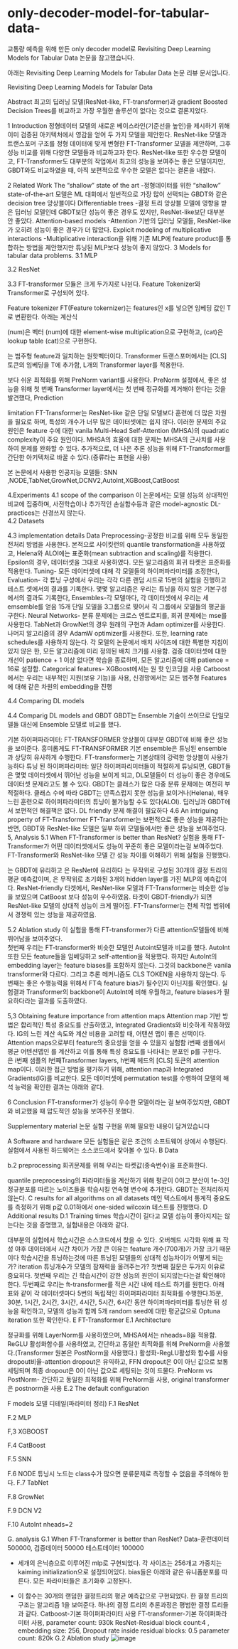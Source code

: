 # only-decoder-model-for-tabular-data-
교통량 예측을 위해 만든 only decoder model로 Revisiting Deep Learning Models for Tabular Data 논문을 참고했습니다.

아래는 Revisiting Deep Learning Models for Tabular Data 논문 리뷰 문서입니다.

﻿Revisiting Deep Learning Models for Tabular Data

Abstract
최고의 딥러닝 모델(ResNet-like, FT-transformer)과 gradient Boosted Decision Trees를 비교하고 가장 우월한 솔루션이 없다는 것으로 결론지었다. 

1 Introduction
정형데이터 모델의 새로운 베이스라인(기준선을 높인)을 제시하기 위해 이미 검증된 아키텍처에서 영감을 얻어 두 가지 모델을 제안한다. ResNet-like 모델과 트랜스포머 구조를 정형 데이터에 맞게 변형한 FT-Transformer 모델을 제안하며, 그후 성능 비교를 위해 다양한 모델들과 비교하고자 한다.
ResNet-like 또한 우수한 모델이고, FT-Transformer도 대부분의 작업에서 최고의 성능을 보여주는 좋은 모델이지만, GBDT와도 비교하였을 때, 아직 보편적으로 우수한 모델은 없다는 결론을 내렸다.

2 Related Work
The “shallow” state of the art
-정형데이터를 위한 “shallow” state-of-the-art 모델은 ML 대회에서 일반적으로 가장 많이 선택되는 GBDT와 같은 decision tree 앙상블이다
Differentiable trees
-결정 트리 앙상블 모델에 영향을 받은 딥러닝 모델인데 GBDT보단 성능이 좋은 경우도 있지만, ResNet-like보단 대부분 안 좋았다.
Attention-based models
-Attention 기반의 딥러닝 모델들, ResNet-like가 오히려 성능이 좋은 경우가 더 많았다.
Explicit modeling of multiplicative interactions
-Multiplicative interaction을 위해 기존 MLP에 feature product를 통합하는 방법을 제안했지만 튜닝된 MLP보다 성능이 좋지 않았다.
3 Models for tabular data problems.
3.1 MLP

3.2 ResNet


3.3 FT-transformer
모듈은 크게 두가지로 나뉜다. Feature Tokenizer와 Transformer로 구성되어 있다.  


Feature tokenizer
FT(Feature tokernizer)는 features인 x를 넣으면 임베딩 값인 T로 변환한다. 아래는 계산식

(num)​은 벡터 (num)​에 대한 element-wise multiplication으로 구현하고, (cat)​은 lookup table (cat)​으로 구현한다.

는 범주형 feature과 일치하는 원핫벡터이다.
Transformer
트랜스포머에서는 [CLS] 토큰의 임베딩을 T에 추가함, L개의 Transformer layer를 적용한다. 

보다 쉬운 최적화를 위해 PreNorm variant를 사용한다. PreNorm 설정에서, 좋은 성능을 위해 첫 번째 Transformer layer에서는 첫 번째 정규화를 제거해야 한다는 것을 발견했다, 
Prediction

limitation
FT-Transformer는 ResNet-like 같은 단일 모델보다 훈련에 더 많은 자원을 필요로 하며, 특성의 개수가 너무 많은 데이터셋에는 쉽지 않다. 이러한 문제의 주요 원인은 feature 수에 대한 vanila Multi-Head Self-Attention (MHSA)의 quadratic complexity이 주요 원인이다.
MHSA의 효율에 대한 문제는 MHSA의 근사치를 사용하여 문제를 완화할 수 있다. 추가적으로, 더 나은 추론 성능을 위해 FT-Transformer를 간단한 아키텍처로 바꿀 수 있다.(증류라는 표현을 사용)

본 논문에서 사용한 인공지능 모델들: SNN ,NODE,TabNet,GrowNet,DCNV2,AutoInt,XGBoost,CatBoost

4.Experiments
4.1 scope of the comparison
이 논문에서는 모델 성능의 상대적인 비교에 집중하며, 사전학습이나 추가적인 손실함수등과 같은 model-agnostic DL-practices는 신경쓰지 않는다.  
4.2 Datasets

4.3 implementation details
Data Preprocessing-공정한 비교를 위해 모두 동일한 전처리 방법을 사용한다. 본적으로 사이킷런의 quantile transformation을 사용하였고, Helena와 ALOI에는 표준화(mean subtraction and scaling)를 적용한다. Epsilon의 경우, 데이터셋을 그대로 사용하였다. 모든 알고리즘의 회귀 타켓은 표준화를 적용한다.
Tuning- 모든 데이터셋에 대해 각 모델들의 하이퍼파라미터를 조정한다, 
Evaluation- 각 튜닝 구성에서 우리는 각각 다른 랜덤 시드로 15번의 실험을 진행하고 테스트 셋에서의 결과를 기록한다. 몇몇 알고리즘은 우리는 튜닝을 하지 않은 기본구성에서의 결과도 기록한다, 
Ensembles-각 모델마다, 각 데이터셋에서 우리는 세 emsemble를 얻음 15개 단일 모델을 3그룹으로 찢어서 긱 그룹에서 모델들의 평균을 구한다. 
Neural Networks- 분류 문제에는 크로스 엔트로피를, 회귀 문제에는 mse를 사용한다. TabNet과 GrowNet의 경우 원래의 구현과 Adam optimizer를 사용한다. 나머지 알고리즘의 경우 AdamW optimizer를 사용한다. 또한, learning rate schedules를 사용하지 않는다.
각 모델의 논문에서 배치 사이즈에 대한 특별한 지침이 있지 않은 한, 모든 알고리즘에 미리 정의된 배치 크기를 사용함. 검증 데이터셋에 대한 개선이 patience + 1 이상 없다면 학습을 종료하며, 모든 알고리즘에 대해 patience = 16로 설정함.
Categorical features- XGBoost에서는 원 핫 인코딩을 사용 Catboost에서는 우리는 내부적인 지원(보유 기능)을 사용, 신경망에서는 모든 범주형 Features에 대해 같은 차원의 embedding을 진행 

4.4 Comparing DL models


4.4 Comparig DL models and GBDT
GBDT는 Ensemble 기술이 쓰이므로 단일모델들 대신에 Ensemble 모델로 비교를 했다.

기본 하이퍼파라미터:
FT-TRANSFORMER 앙상블이 대부분 GBDT에 비해 좋은 성능을 보여준다. 흥미롭게도 FT-TRANSFORMER 기본 ensemble은 튜닝된 ensemble과 상당히 유사하게 수행한다. 
FT-transformer는 기본상태의 강력한 앙상블이 사용가능하다
튜닝 된 하이퍼파라미터:
일단 하이퍼파리미터들이 적절하게 튜닝되면, GBDT들은 몇몇 데이터셋에서 뛰어난 성능을 보이게 되고, DL모델들이 더 성능이 좋은 경우에도 데이터셋 문제라고도 볼 수 있다. GBDT는 클래스가 많은 다중 분류 문제에는 여전히 부적절하다. 클래스 수에 따라 GBDT는 만족스럽지 못한 성능을 보이거나(Helena), 매우 느린 훈련으로 하이퍼파라미터의 튜닝이 불가능할 수도 있다(ALOI).
딥러닝과 GBDT에서 보편적인 해결책은 없다.
DL friendly 문제 해결이 필요하다
4.6  An intriguing property of FT-Transformer
FT-Transformer는 보편적으로 좋은 성능을 제공하는 반면, GBDT와 ResNet-like 모델은 일부 하위 모델들에서만 좋은 성능을 보여주었다.
5, Analysis
5.1 When FT-Transformer is better than ResNet?
실험을 통해 FT-Transformer가 어떤 데이터셋에서도 성능이 꾸준히 좋은 모델이라는걸 보여주었다.
FT-Transformer와 ResNet-like 모델 간 성능 차이를 이해하기 위해 실험을 진행했다. 

는 GBDT에 유리하고 은 ResNet에 유리하다
는 무작위로 구성된 30개의 결정 트리의 평균 예측값이며, 은 무작위로 초기화된 3개의 hidden layer를 가진 MLP의 예측값이다.
ResNet-friendly 타겟에서, ResNet-like 모델과 FT-Transformer는 비슷한 성능을 보였으며 CatBoost 보다 성능이 우수하였음.
타겟이 GBDT-friendly가 되면 ResNet-like 모델의 상대적 성능이 크게 떨어짐.
FT-Transformer는 전체 작업 범위에서 경쟁력 있는 성능을 제공하였음.

5.2 Ablation study
이 실험을 통해 FT-transformer가 다른 attention모델들에 비해 뛰어남을 보여주었다.  
첫번째 우리는 FT-transformer와 비슷한 모델인 Autoint모델과 비교를 했다. AutoInt 또한 모든 feature들을 임베딩하고 self-attention을 적용했다. 하지만 AutoInt의 embedding layer는 feature biases를 포함하지 않는다. 그것의 backbone은 vanila transformer와 다르다. 그리고 추론 메커니즘도 CLS TOKEN을 사용하지 않는다.
두번째는 좋은 수행능력을 위해서 FT속 feature bias가 필수인지 아닌지를 확인했다.
실험결과 Transformer의 backbone이 AutoInt에 비해 우월하고, feature biases가 필요하다라는 결과를 도출하였다.


5,3 Obtaining feature importance from attention maps
Attention map 기반 방법은 합리적인 특성 중요도를 산출하였고, Integrated Gradients와 비슷하게 작동하였다. IG의 느린 계산 속도와 계산 비용을 고려할 때, 어탠션 맵이 좋은 선택이다.
Attention maps으로부터 feature의 중요성을 얻을 수 있을지 실험함 
i번째 샘플에서 평균 어텐션맵인 를 계산하고 이를 통해 특성 중요도를 나타내는 분포인 p를 구한다.
​은 i번째 샘플의 l번째Transformer layers, h번째 헤드의 [CLS] 토큰의 attention map이다. 
이러한 접근 방법을 평가하기 위해, attention map과 Integrated Gradients(IG)를 비교한다. 모든 데이터셋에 permutation test를 수행하여 모델의 해석 능력을 확인한 결과는 아래와 같다.

6 Conclusion
FT-transformer가 성능이 우수한 모델이라는 걸 보여주었지만, GBDT와 비교했을 때 압도적인 성능을 보여주진 못했다.



Supplementary material
논문 실험 구현을 위해 필요한 내용이 담겨있습니다

A Software and hardware
모든 실험들은 같은 조건의 소프트웨어 상에서 수행된다. 실험에서 사용된 하드웨어는 소스코드에서 찾아볼 수 있다.
B Data

b.2 preprocessing
회귀문제를 위해 우리는 타켓값(종속변수)을 표준화한다. 

quantile preprocessing의 파라미터들을 계산하기 위해 평균이 0이고 분산이 1e-3인 정규분포를 따르는 노이즈들을 학습시킬 연속형 변수에 추가한다. GBDT는 전처리하지 않는다.
C results for all algorithms on all datasets
메인 텍스트에서 통계적 중요도를 측정하기 위해 p값 0.01하에서 one-sided wilcoxin 테스트를 진행했다. 
D Additional results
D.1 Training times
학습시간이 길다고 모델 성능이 좋아지지는 않는다는 것을 증명했고, 실험내용은 아래와 같다.

대부분의 실험에서 학습시간은 소스코드에서 찾을 수 있다. 오버헤드 시각화 위해 표 작성
야후 데이터에서 시간 차이가 가장 큰 이유는 feature 개수(700개)가 가장 크기 때문이다
학습시간을 튜닝하는것에 따른 튜닝된 모델들의 상대적 성능차이가 어떻게 되는가?
iteration 튜닝개수가 모델의 잠재력을 올려주는가?
첫번째 질문은 두가지 이유로 중요히다. 첫번째 우리는 긴 학습시간이 강한 성능의 원인이 되지않는다는걸 확인해야 한다. 두번째로 우리는 ft-transformer를 적은 시간 내에 테스트 하기를 원한다. 
아래 표와 같이 각 데이터셋마다 5번의 독립적인 하이퍼파라미터 최적화를 수행한다.15분, 30분, 1시간, 2시간, 3시간, 4시간, 5시간, 6시간 동안 하이퍼파라미터를 튜닝한 뒤 성능을 확인하고, 모델의 성능과 함께 5개 random seed에 대한 평균값으로 Optuna iteration 또한 확인한다.
E FT-Transformer
E.1 Architecture

정규화를 위해 LayerNorm를 사용하였으며, MHSA에서는 nheads​=8을 적용함. ReGLU 활성화함수를 사용하였고, 간단하고 동일한 최적화를 위해 PreNorm을 사용했다.(Transformer 원본은 PostNorm을 사용했다.)
활성화-RegLU활성화 함수를 사용
dropout비율-attention dropout은 유익하고, FFN dropout은 0이 아닌 값으로 보통 세팅되며 최종 dropout은 0이 아닌 값으로 세팅되는 것이 드물다.
PreNorm vs PostNorm- 간단하고 동일한 최적화를 위해 PreNorm을 사용, original transformer은 postnorm을 사용
E.2 The default configuration



F models
모델 디테일(파라미터 정리)
F.1 ResNet

F.2 MLP

F,3 XGBOOST


F.4 CatBoost


F.5 SNN

F.6 NODE
튜닝시 노드는 class수가 많으면 분류문제로 측정할 수 없음을 주의해야 한다. 
F.7 TabNet


F.8 GrowNet

F.9 DCN V2

F.10 AutoInt
nheads=2

G. analysis
G.1 When FT-Transformer is better than ResNet?
Data-훈련데이터 500000, 검증데이터 50000 테스트데이터 100000
- 세개의 은닉층으로 이루어진 mlp로 구현되었다. 각 사이즈는 256개고 가중치는 kaiming initialization으로 설정되어있다. bias들은 아래와 같은 유니폼분포를 따른다. 모든 파라미터들은 초기화후 고정된다. 

- 이 함수는 30개의 랜덤한 결정트리의 평균 예측값으로 구현되었다. 한 결정 트리의 구조는 알고리즘 1을 보여준다. 하나의 결정 트리의 추론과정은 평범한 결정 트리들과 같다.
Catboost-기본 하이퍼파라미터 사용
FT-transformer-기본 하이퍼파라미터 사용, parameter count: 930k
ResNet-Residual block count:4 , embedding size: 256, Dropout rate inside residual blocks: 0.5 parameter count: 820k
G.2 Ablation study
![image](https://github.com/bjw0813/only-decoder-model-for-tabular-data-/assets/153045045/872be7a2-272d-4a3f-81f5-bd8a15776227)
